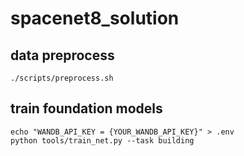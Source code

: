 # spacenet8_solution

## data preprocess

```
./scripts/preprocess.sh
```

## train foundation models

```
echo "WANDB_API_KEY = {YOUR_WANDB_API_KEY}" > .env
python tools/train_net.py --task building
```
